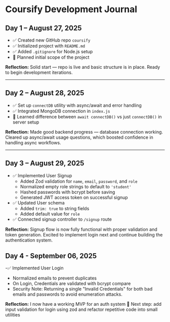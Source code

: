 # Coursify Development Journal

## Day 1 – August 27, 2025
- ✅ Created new GitHub repo `coursify`  
- ✅ Initialized project with `README.md`  
- ✅ Added `.gitignore` for Node.js setup  
- 📝 Planned initial scope of the project  

**Reflection:** Solid start — repo is live and basic structure is in place. Ready to begin development iterations.

---

## Day 2 – August 28, 2025
- ✅ Set up `connectDB` utility with async/await and error handling  
- ✅ Integrated MongoDB connection in `index.js`  
- 🤔 Learned difference between `await connectDB()` vs just `connectDB()` in server setup  

**Reflection:** Made good backend progress — database connection working. Cleared up async/await usage questions, which boosted confidence in handling async workflows.

---
## Day 3 – August 29, 2025
- ✅ Implemented User Signup
  - Added Zod validation for `name`, `email`, `password`, and `role`
  - Normalized empty role strings to default to `'student'`
  - Hashed passwords with bcrypt before saving
  - Generated JWT access token on successful signup
- ✅ Updated User schema
  - Added `trim: true` to string fields
  - Added default value for `role`
- ✅ Connected signup controller to `/signup` route

**Reflection:** Signup flow is now fully functional with proper validation and token generation. Excited to implement login next and continue building the authentication system.

## Day 4 - September 06, 2025
-✅ Implemented User Login
  - Normalized emails to prevent duplicates
  - On Login, Credentials are validated with bcrypt compare
  - Security Note: Returning a single "Invalid Credentials" for both bad emails and
  passwords to avoid enumeration attacks.

**Reflection:** I now have a working MVP for an auth system
📝 Next step: add input validation for login using zod and refactor repetitive code into small utilities

